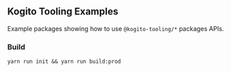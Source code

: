 Kogito Tooling Examples
--

Example packages showing how to use `@kogito-tooling/*` packages APIs.

### Build
`yarn run init && yarn run build:prod`
